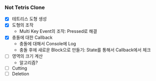 ### Not Tetris Clone
- [x] 테트리스 도형 생성
- [x] 도형의 조작
    - Multi Key Event의 조작: Pressed로 해결
- [x] 충돌에 대한 Callback
    - 충돌에 대해서 Console에 Log
    - 충돌 후에 새로운 Block으로 만들기: State를 통해서 Callback에서 체크
- [ ] 영역의 크기 계산
    - 알고리즘?
- [ ] Cutting
- [ ] Deletion